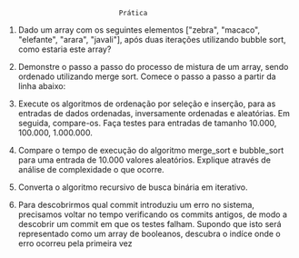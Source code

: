                                 Prática

1. Dado um array com os seguintes elementos ["zebra", "macaco", "elefante", "arara", "javali"], após duas iterações utilizando bubble sort, como estaria este array?

2. Demonstre o passo a passo do processo de mistura de um array, sendo ordenado utilizando merge sort. Comece o passo a passo a partir da linha abaixo:

3. Execute os algoritmos de ordenação por seleção e inserção, para as entradas de dados ordenadas, inversamente ordenadas e aleatórias. Em seguida, compare-os. Faça testes para entradas de tamanho 10.000, 100.000, 1.000.000.


4. Compare o tempo de execução do algoritmo merge_sort e bubble_sort para uma entrada de 10.000 valores aleatórios. Explique através de análise de complexidade o que ocorre.

5. Converta o algoritmo recursivo de busca binária em iterativo.

6. Para descobrirmos qual commit introduziu um erro no sistema, precisamos voltar no tempo verificando os commits antigos, de modo a descobrir um commit em que os testes falham. Supondo que isto será representado como um array de booleanos, descubra o indíce onde o erro ocorreu pela primeira vez